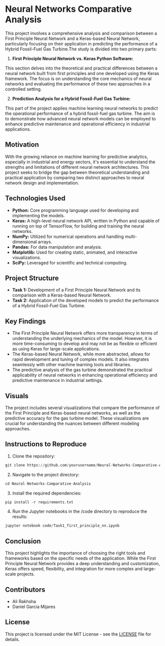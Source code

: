 # Neural Networks Comparative Analysis
This project involves a comprehensive analysis and comparison between a First Principle Neural Network and a Keras-based Neural Network, particularly focusing on their application in predicting the performance of a Hybrid Fossil-Fuel Gas Turbine.The study is divided into two primary parts:

1. **First Principle Neural Network vs. Keras Python Software:**

This section delves into the theoretical and practical differences between a neural network built from first principles and one developed using the Keras framework. The focus is on understanding the core mechanics of neural networks and evaluating the performance of these two approaches in a controlled setting.

2. **Prediction Analysis for a Hybrid Fossil-Fuel Gas Turbine:**

This part of the project applies machine learning neural networks to predict the operational performance of a hybrid fossil-fuel gas turbine. The aim is to demonstrate how advanced neural network models can be employed to enhance predictive maintenance and operational efficiency in industrial applications.

## Motivation

With the growing reliance on machine learning for predictive analytics, especially in industrial and energy sectors, it's essential to understand the strengths and limitations of different neural network architectures. This project seeks to bridge the gap between theoretical understanding and practical application by comparing two distinct approaches to neural network design and implementation.

## Technologies Used

* **Python:** Core programming language used for developing and implementing the models.
* **Keras:** A high-level neural network API, written in Python and capable of running on top of TensorFlow, for building and training the neural networks.
* **NumPy:** Utilized for numerical operations and handling multi-dimensional arrays.
* **Pandas:** For data manipulation and analysis.
* **Matplotlib:** Used for creating static, animated, and interactive visualizations.
* **SciPy:** Leveraged for scientific and technical computing.

## Project Structure

* **Task 1:** Development of a First Principle Neural Network and its comparison with a Keras-based Neural Network.
* **Task 2:** Application of the developed models to predict the performance of a Hybrid Fossil-Fuel Gas Turbine.

## Key Findings

* The First Principle Neural Network offers more transparency in terms of understanding the underlying mechanics of the model. However, it is more time-consuming to develop and may not be as flexible or efficient as using Keras for large-scale applications.
* The Keras-based Neural Network, while more abstracted, allows for rapid development and tuning of complex models. It also integrates seamlessly with other machine learning tools and libraries.
* The predictive analysis of the gas turbine demonstrated the practical applicability of neural networks in enhancing operational efficiency and predictive maintenance in industrial settings.

## Visuals

The project includes several visualizations that compare the performance of the First Principle and Keras-based neural networks, as well as the predictive accuracy for the gas turbine model. These visualizations are crucial for understanding the nuances between different modeling approaches.

## Instructions to Reproduce

1. Clone the repository:
```python
git clone https://github.com/yourusername/Neural-Networks-Comparative-Analysis.git
```

2. Navigate to the project directory:
```python
cd Neural-Networks-Comparative-Analysis
```
3. Install the required dependencies:
```python
pip install -r requirements.txt
```
4. Run the Jupyter notebooks in the /code directory to reproduce the results:
```python
jupyter notebook code/Task1_first_principle_nn.ipynb
```

## Conclusion

This project highlights the importance of choosing the right tools and frameworks based on the specific needs of the application. While the First Principle Neural Network provides a deep understanding and customization, Keras offers speed, flexibility, and integration for more complex and large-scale projects.

## Contributors

* Ali Rakhsha
* Daniel Garcia Mijares

## License

This project is licensed under the MIT License - see the [LICENSE](LICENSE) file for details.
